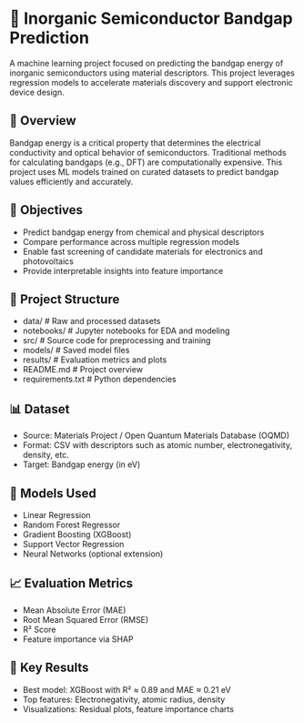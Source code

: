 # 🧪 Inorganic Semiconductor Bandgap Prediction

A machine learning project focused on predicting the bandgap energy of inorganic semiconductors using material descriptors. This project leverages regression models to accelerate materials discovery and support electronic device design.

## 🚀 Overview

Bandgap energy is a critical property that determines the electrical conductivity and optical behavior of semiconductors. Traditional methods for calculating bandgaps (e.g., DFT) are computationally expensive. This project uses ML models trained on curated datasets to predict bandgap values efficiently and accurately.

## 🧠 Objectives

- Predict bandgap energy from chemical and physical descriptors
- Compare performance across multiple regression models
- Enable fast screening of candidate materials for electronics and photovoltaics
- Provide interpretable insights into feature importance

## 📂 Project Structure
- data/ # Raw and processed datasets
- notebooks/ # Jupyter notebooks for EDA and modeling
- src/ # Source code for preprocessing and training 
- models/ # Saved model files 
- results/ # Evaluation metrics and plots 
- README.md # Project overview 
- requirements.txt # Python dependencies


## 📊 Dataset

- Source: Materials Project / Open Quantum Materials Database (OQMD)
- Format: CSV with descriptors such as atomic number, electronegativity, density, etc.
- Target: Bandgap energy (in eV)

## 🧪 Models Used

- Linear Regression
- Random Forest Regressor
- Gradient Boosting (XGBoost)
- Support Vector Regression
- Neural Networks (optional extension)

## 📈 Evaluation Metrics

- Mean Absolute Error (MAE)
- Root Mean Squared Error (RMSE)
- R² Score
- Feature importance via SHAP

## 📌 Key Results

- Best model: XGBoost with R² ≈ 0.89 and MAE ≈ 0.21 eV
- Top features: Electronegativity, atomic radius, density
- Visualizations: Residual plots, feature importance charts
